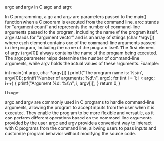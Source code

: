  argc and argv in C
argc and argv:

In C programming, argc and argv are parameters passed to the main() function when a C program is executed from the command line.
argc stands for "argument count" and represents the number of command-line arguments passed to the program, including the name of the program itself.
argv stands for "argument vector" and is an array of strings (char *argv[]) where each element contains one of the command-line arguments passed to the program, including the name of the program itself.
The first element of argv (argv[0]) always contains the name of the program being executed.
The argc parameter helps determine the number of command-line arguments, while argv holds the actual values of these arguments.
Example:

int main(int argc, char *argv[]) {
    printf("The program name is: %s\n", argv[0]);
    printf("Number of arguments: %d\n", argc);
    for (int i = 1; i < argc; i++) {
        printf("Argument %d: %s\n", i, argv[i]);
    }
    return 0;
}


Usage:

argc and argv are commonly used in C programs to handle command-line arguments, allowing the program to accept inputs from the user when it is executed.
They enable the program to be more flexible and versatile, as it can perform different operations based on the command-line arguments provided by the user.
argc and argv provide a convenient way to interact with C programs from the command line, allowing users to pass inputs and customize program behavior without modifying the source code.
